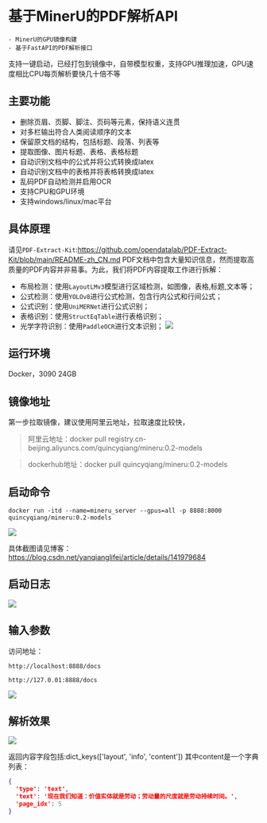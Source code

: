 # 基于MinerU的PDF解析API

    - MinerU的GPU镜像构建
    - 基于FastAPI的PDF解析接口

支持一键启动，已经打包到镜像中，自带模型权重，支持GPU推理加速，GPU速度相比CPU每页解析要快几十倍不等

## 主要功能
- 删除页眉、页脚、脚注、页码等元素，保持语义连贯
- 对多栏输出符合人类阅读顺序的文本
- 保留原文档的结构，包括标题、段落、列表等
- 提取图像、图片标题、表格、表格标题
- 自动识别文档中的公式并将公式转换成latex
- 自动识别文档中的表格并将表格转换成latex
- 乱码PDF自动检测并启用OCR
- 支持CPU和GPU环境
- 支持windows/linux/mac平台

## 具体原理
请见`PDF-Extract-Kit`:https://github.com/opendatalab/PDF-Extract-Kit/blob/main/README-zh_CN.md
PDF文档中包含大量知识信息，然而提取高质量的PDF内容并非易事。为此，我们将PDF内容提取工作进行拆解：

- 布局检测：使用`LayoutLMv3`模型进行区域检测，如图像，表格,标题,文本等；
- 公式检测：使用`YOLOv8`进行公式检测，包含行内公式和行间公式；
- 公式识别：使用`UniMERNet`进行公式识别；
- 表格识别：使用`StructEqTable`进行表格识别；
- 光学字符识别：使用`PaddleOCR`进行文本识别；
![](https://i-blog.csdnimg.cn/direct/9fe1344768ab407fba31458492454a2b.png)

## 运行环境
Docker，3090 24GB

##   镜像地址

第一步拉取镜像，建议使用阿里云地址，拉取速度比较快，

> 阿里云地址：docker pull registry.cn-beijing.aliyuncs.com/quincyqiang/mineru:0.2-models

> dockerhub地址：docker pull quincyqiang/mineru:0.2-models


##  启动命令


```docker run -itd --name=mineru_server --gpus=all -p 8888:8000 quincyqiang/mineru:0.2-models```

![](https://i-blog.csdnimg.cn/direct/bcff4f524ea5400db14421ba7cec4989.png)

具体截图请见博客：https://blog.csdn.net/yanqianglifei/article/details/141979684


##   启动日志

![](https://i-blog.csdnimg.cn/direct/4eb5657567e4415eba912179dca5c8aa.png)

##  输入参数

访问地址：

    http://localhost:8888/docs

    http://127.0.01:8888/docs

![](https://i-blog.csdnimg.cn/direct/8b3a2bc5908042268e8cc69756e331a2.png)

##  解析效果

![](https://i-blog.csdnimg.cn/direct/a54dcae834ae48d498fb595aca4212c3.png)

返回内容字段包括:dict_keys(['layout', 'info', 'content'])
其中content是一个字典列表：
```json
{
  'type': 'text', 
  'text': '现在我们知道：价值实体就是劳动；劳动量的尺度就是劳动持续时间。', 
  'page_idx': 5
}
```


